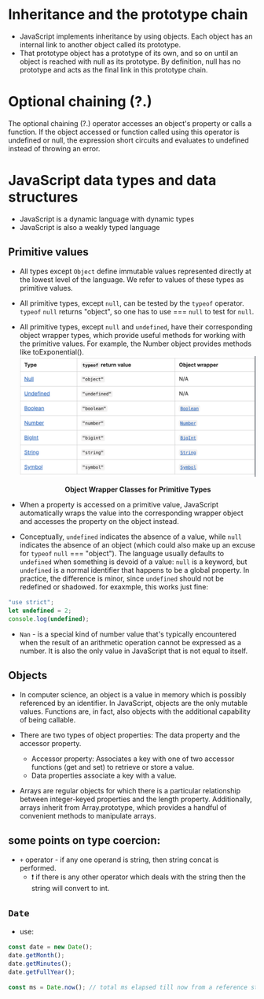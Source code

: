# Inheritance and the prototype chain
- JavaScript implements inheritance by using objects. Each object has an internal link to another object called its prototype.
- That prototype object has a prototype of its own, and so on until an object is reached with null as its prototype. By definition, null has no prototype and acts as the final link in this prototype chain. 

# Optional chaining (?.)
The optional chaining (?.) operator accesses an object's property or calls a function. If the object accessed or function called using this operator is undefined or null, the expression short circuits and evaluates to undefined instead of throwing an error.



# JavaScript data types and data structures
- JavaScript is a dynamic language with dynamic types
- JavaScript is also a weakly typed language
## Primitive values
- All types except `Object` define immutable values represented directly at the lowest level of the language. We refer to values of these types as primitive values.
- All primitive types, except `null`, can be tested by the `typeof` operator. `typeof` `null` returns "object", so one has to use === `null` to test for `null`.
- All primitive types, except `null` and `undefined`, have their corresponding object wrapper types, which provide useful methods for working with the primitive values. For example, the Number object provides methods like toExponential().
![Object Wrapper Classes for Primitive Types](image-6.png)
<b><center>Object Wrapper Classes for Primitive Types</center></b>

- When a property is accessed on a primitive value, JavaScript automatically wraps the value into the corresponding wrapper object and accesses the property on the object instead.
- Conceptually, `undefined` indicates the absence of a value, while `null` indicates the absence of an object (which could also make up an excuse for `typeof` `null` === "object"). The language usually defaults to `undefined` when something is devoid of a value:
`null` is a keyword, but `undefined` is a normal identifier that happens to be a global property. In practice, the difference is minor, since `undefined` should not be redefined or shadowed. for exaxmple, this works just fine: 
```js
"use strict";
let undefined = 2;
console.log(undefined);
```
- `Nan` - is a special kind of number value that's typically encountered when the result of an arithmetic operation cannot be expressed as a number. It is also the only value in JavaScript that is not equal to itself.


## Objects
- In computer science, an object is a value in memory which is possibly referenced by an identifier. In JavaScript, objects are the only mutable values. Functions are, in fact, also objects with the additional capability of being callable.
- There are two types of object properties: The data property and the accessor property. 
    - Accessor property: Associates a key with one of two accessor functions (get and set) to retrieve or store a value.
    - Data properties associate a key with a value.


- Arrays are regular objects for which there is a particular relationship between integer-keyed properties and the length property. Additionally, arrays inherit from Array.prototype, which provides a handful of convenient methods to manipulate arrays.

## some points on type coercion:
- `+` operator - if any one operand is string, then string concat is performed.
    - ❗️ if there is any other operator which deals with the string then the string will convert to int.

## `Date`
- use: 
```js
const date = new Date();
date.getMonth();
date.getMinutes();
date.getFullYear();
```
```js
const ms = Date.now(); // total ms elapsed till now from a reference start data
```
